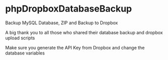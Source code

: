 # phpDropboxDatabaseBackup
Backup MySQL Database, ZIP and Backup to Dropbox

A big thank you to all those who shared their database backup and dropbox upload scripts

Make sure you generate the API Key from Dropbox and change the database variables
